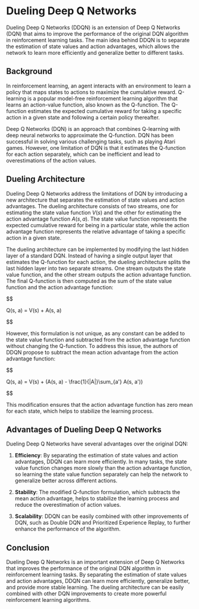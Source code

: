 # Dueling Deep Q Networks

Dueling Deep Q Networks (DDQN) is an extension of Deep Q Networks (DQN) that aims to improve the performance of the original DQN algorithm in reinforcement learning tasks. The main idea behind DDQN is to separate the estimation of state values and action advantages, which allows the network to learn more efficiently and generalize better to different tasks.

## Background

In reinforcement learning, an agent interacts with an environment to learn a policy that maps states to actions to maximize the cumulative reward. Q-learning is a popular model-free reinforcement learning algorithm that learns an action-value function, also known as the Q-function. The Q-function estimates the expected cumulative reward for taking a specific action in a given state and following a certain policy thereafter.

Deep Q Networks (DQN) is an approach that combines Q-learning with deep neural networks to approximate the Q-function. DQN has been successful in solving various challenging tasks, such as playing Atari games. However, one limitation of DQN is that it estimates the Q-function for each action separately, which can be inefficient and lead to overestimations of the action values.

## Dueling Architecture

Dueling Deep Q Networks address the limitations of DQN by introducing a new architecture that separates the estimation of state values and action advantages. The dueling architecture consists of two streams, one for estimating the state value function $V(s)$ and the other for estimating the action advantage function $A(s, a)$. The state value function represents the expected cumulative reward for being in a particular state, while the action advantage function represents the relative advantage of taking a specific action in a given state.

The dueling architecture can be implemented by modifying the last hidden layer of a standard DQN. Instead of having a single output layer that estimates the Q-function for each action, the dueling architecture splits the last hidden layer into two separate streams. One stream outputs the state value function, and the other stream outputs the action advantage function. The final Q-function is then computed as the sum of the state value function and the action advantage function:


$$

Q(s, a) = V(s) + A(s, a)

$$


However, this formulation is not unique, as any constant can be added to the state value function and subtracted from the action advantage function without changing the Q-function. To address this issue, the authors of DDQN propose to subtract the mean action advantage from the action advantage function:


$$

Q(s, a) = V(s) + (A(s, a) - \frac{1}{|A|}\sum_{a'} A(s, a'))

$$


This modification ensures that the action advantage function has zero mean for each state, which helps to stabilize the learning process.

## Advantages of Dueling Deep Q Networks

Dueling Deep Q Networks have several advantages over the original DQN:

1. **Efficiency**: By separating the estimation of state values and action advantages, DDQN can learn more efficiently. In many tasks, the state value function changes more slowly than the action advantage function, so learning the state value function separately can help the network to generalize better across different actions.

2. **Stability**: The modified Q-function formulation, which subtracts the mean action advantage, helps to stabilize the learning process and reduce the overestimation of action values.

3. **Scalability**: DDQN can be easily combined with other improvements of DQN, such as Double DQN and Prioritized Experience Replay, to further enhance the performance of the algorithm.

## Conclusion

Dueling Deep Q Networks is an important extension of Deep Q Networks that improves the performance of the original DQN algorithm in reinforcement learning tasks. By separating the estimation of state values and action advantages, DDQN can learn more efficiently, generalize better, and provide more stable learning. The dueling architecture can be easily combined with other DQN improvements to create more powerful reinforcement learning algorithms.
